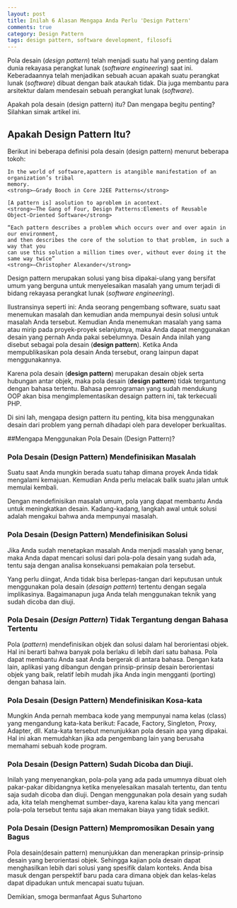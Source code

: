 ```yaml
---
layout: post
title: Inilah 6 Alasan Mengapa Anda Perlu 'Design Pattern'
comments: true
category: Design Pattern
tags: design pattern, software development, filosofi
---
```


Pola desain (<i>design pattern</i>) telah menjadi suatu hal yang penting dalam dunia rekayasa perangkat lunak (<i>software engineering</i>) saat ini. 
Keberadaannya telah menjadikan sebuah acuan apakah suatu perangkat lunak (<i>software</i>) dibuat dengan baik ataukah tidak. 
Dia juga membantu para arsitektur dalam mendesain sebuah perangkat lunak (<i>software</i>). 

Apakah pola desain (design pattern) itu? Dan mengapa begitu penting? Silahkan simak artikel ini.

## Apakah Design Pattern Itu?

Berikut ini beberapa definisi pola desain (design pattern) menurut beberapa tokoh:

	In the world of software,apattern is atangible manifestation of an organization’s tribal
	memory.
	<strong>—Grady Booch in Core J2EE Patterns</strong>
	
	[A pattern is] asolution to aproblem in acontext.
	<strong>—The Gang of Four, Design Patterns:Elements of Reusable Object-Oriented Software</strong>

	“Each pattern describes a problem which occurs over and over again in our environment,
	and then describes the core of the solution to that problem, in such a way that you
	can use this solution a million times over, without ever doing it the same way twice”
	<strong>—Christopher Alexander</strong>

Design pattern merupakan solusi yang bisa dipakai-ulang yang bersifat umum yang berguna
untuk menyelesaikan masalah yang umum terjadi di bidang rekayasa perangkat lunak (<i>software engineering</i>).

Ilustransinya seperti ini: Anda seorang pengembang software, suatu saat menemukan masalah dan kemudian
anda mempunyai desin solusi untuk masalah Anda tersebut. Kemudian Anda menemukan masalah yang sama atau
mirip pada proyek-proyek selanjutnya, maka Anda dapat menggunakan desain yang pernah Anda pakai sebelumnya. 
Desain Anda inilah yang disebut sebagai pola desain (<strong>design pattern</strong>). 
Ketika Anda mempublikasikan pola desain Anda tersebut, orang lainpun dapat menggunakannya.

Karena pola desain (<strong>design pattern</strong>) merupakan desain objek serta hubungan antar objek, 
maka pola desain (<strong>design pattern</strong>) tidak tergantung dengan bahasa tertentu. 
Bahasa pemrograman yang sudah mendukung OOP akan bisa mengimplementasikan desaign pattern ini, tak terkecuali PHP.

Di sini lah, mengapa design pattern itu penting, kita bisa menggunakan desain dari problem yang pernah dihadapi
oleh para developer berkualitas.

##Mengapa Menggunakan Pola Desain (Design Pattern)?

### Pola Desain (Design Pattern) Mendefinisikan Masalah
Suatu saat Anda mungkin berada suatu tahap dimana proyek Anda tidak mengalami kemajuan. 
Kemudian Anda perlu melacak balik suatu jalan untuk memulai kembali.

Dengan mendefinisikan masalah umum, pola yang dapat membantu Anda untuk meningkatkan desain. 
Kadang-kadang, langkah awal untuk solusi adalah mengakui bahwa anda mempunyai masalah.

### Pola Desain (Design Pattern) Mendefinisikan Solusi
Jika Anda sudah menetapkan masalah Anda menjadi masalah yang benar,
maka Anda dapat mencari solusi dari pola-pola desain yang sudah ada,
tentu saja dengan analisa konsekuansi pemakaian pola tersebut.

Yang perlu diingat, Anda tidak bisa berlepas-tangan dari keputusan untuk menggunakan pola desain (<i>desaign pattern</i>) tertentu dengan segala implikasinya. 
Bagaimanapun juga Anda telah menggunakan teknik yang sudah dicoba dan diuji.

### Pola Desain (<i>Design Pattern</i>) Tidak Tergantung dengan Bahasa Tertentu
Pola (<i>pattern</i>) mendefinisikan objek dan solusi dalam hal berorientasi objek. 
Hal ini berarti bahwa banyak pola berlaku di lebih dari satu bahasa. 
Pola dapat membantu Anda saat Anda bergerak di antara bahasa.
Dengan kata lain, aplikasi yang dibangun dengan prinsip-prinsip desain berorientasi objek yang baik, 
relatif lebih mudah jika Anda ingin mengganti (porting) dengan bahasa lain.

### Pola Desain (Design Pattern) Mendefinisikan Kosa-kata
Mungkin Anda pernah membaca kode yang mempunyai nama kelas (class) yang mengandung kata-kata berikut:
Facade, Factory, Singleton, Proxy, Adapter, dll. Kata-kata tersebut menunjukkan pola desain apa yang dipakai.
Hal ini akan memudahkan jika ada pengembang lain yang berusaha memahami sebuah kode program.

### Pola Desain (Design Pattern) Sudah Dicoba dan Diuji.
Inilah yang menyenangkan, pola-pola yang ada pada umumnya dibuat oleh pakar-pakar dibidangnya ketika menyelesaikan masalah tertentu, 
dan tentu saja sudah dicoba dan diuji. Dengan menggunakan pola desain yang sudah ada, 
kita telah menghemat sumber-daya, karena kalau kita yang mencari pola-pola tersebut tentu saja akan memakan biaya yang tidak sedikit.

### Pola Desain (Design Pattern) Mempromosikan Desain yang Bagus
Pola desain(desain pattern) menunjukkan dan menerapkan prinsip-prinsip desain yang berorientasi objek. 
Sehingga kajian pola desain dapat menghasilkan lebih dari solusi yang spesifik dalam konteks. Anda bisa masuk dengan
perspektif baru pada cara dimana objek dan kelas-kelas dapat dipadukan untuk mencapai suatu tujuan.

Demikian, smoga bermanfaat
Agus Suhartono

